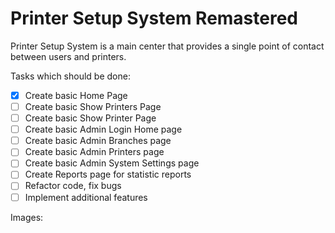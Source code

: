 # Printer Setup System Remastered

Printer Setup System is a main center that provides a single point of contact between users and printers.

Tasks which should be done:
- [x] Create basic Home Page
- [ ] Create basic Show Printers Page
- [ ] Create basic Show Printer Page
- [ ] Create basic Admin Login Home page
- [ ] Create basic Admin Branches page
- [ ] Create basic Admin Printers page
- [ ] Create basic Admin System Settings page
- [ ] Create Reports page for statistic reports
- [ ] Refactor code, fix bugs
- [ ] Implement additional features

Images:

